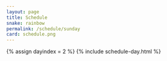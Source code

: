 ```yaml
---
layout: page
title: Schedule
snake: rainbow
permalink: /schedule/sunday
card: schedule.png
---
```

{% assign dayindex = 2 %}
{% include schedule-day.html %}
